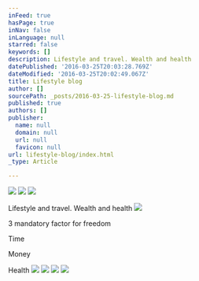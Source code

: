 ```yaml
---
inFeed: true
hasPage: true
inNav: false
inLanguage: null
starred: false
keywords: []
description: Lifestyle and travel. Wealth and health
datePublished: '2016-03-25T20:03:28.769Z'
dateModified: '2016-03-25T20:02:49.067Z'
title: Lifestyle blog
author: []
sourcePath: _posts/2016-03-25-lifestyle-blog.md
published: true
authors: []
publisher:
  name: null
  domain: null
  url: null
  favicon: null
url: lifestyle-blog/index.html
_type: Article

---
```

![](https://the-grid-user-content.s3-us-west-2.amazonaws.com/71f0d9ef-21cb-439f-8b20-e3ca643835f5.jpg)
![](https://the-grid-user-content.s3-us-west-2.amazonaws.com/9edcf9d2-ba45-4e94-9e1b-71d553e6ff0c.jpg)
![](https://the-grid-user-content.s3-us-west-2.amazonaws.com/257a3228-a5d2-424c-9bb6-76ee5f2589fe.jpg)

Lifestyle and travel. Wealth and health
![](https://the-grid-user-content.s3-us-west-2.amazonaws.com/4c3d1361-fa08-47c5-9b90-cd8ead7404fc.jpg)

3 mandatory factor for freedom

Time

Money 

Health
![](https://the-grid-user-content.s3-us-west-2.amazonaws.com/cf4dffb1-d3c9-4b9b-8f29-526e8b0b0f51.jpg)
![](https://the-grid-user-content.s3-us-west-2.amazonaws.com/2632b32a-197c-4d88-b146-c34094e83744.jpg)
![](https://the-grid-user-content.s3-us-west-2.amazonaws.com/9af6cfec-0cef-4dbc-adfd-38bc7a8e94d0.jpg)
![](https://the-grid-user-content.s3-us-west-2.amazonaws.com/4d44cf0e-4f0d-4479-bff5-960b4df135ca.jpg)